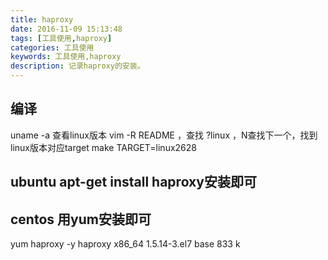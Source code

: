 ```yaml
---
title: haproxy
date: 2016-11-09 15:13:48
tags: [工具使用,haproxy]
categories: 工具使用
keywords: 工具使用,haproxy
description: 记录haproxy的安装。
---
```


## 编译

uname -a 查看linux版本
vim -R README   ，查找 ?linux ，N查找下一个，找到linux版本对应target
make TARGET=linux2628


## ubuntu apt-get install haproxy安装即可



## centos 用yum安装即可

yum haproxy -y
haproxy x86_64 1.5.14-3.el7 base 833 k
